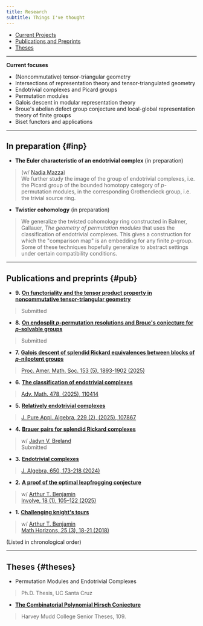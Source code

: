 ```yaml
---
title: Research
subtitle: Things I've thought
---
```


- [Current Projects](#inp)
- [Publications and Preprints](#pub)
- [Theses](#theses)

---

**Current focuses**

- (Noncommutative) tensor-triangular geometry
- Intersections of representation theory and tensor-triangulated geometry
- Endotrivial complexes and Picard groups
- Permutation modules
- Galois descent in modular representation theory
- Broue's abelian defect group conjecture and local-global representation theory of finite groups
- Biset functors and applications

---

## In preparation {#inp}

- **The Euler characteristic of an endotrivial complex** (in preparation)
> (w/ [Nadia Mazza](https://www.lancaster.ac.uk/maths/people/nadia-mazza))     
> We further study the image of the group of endotrivial complexes, i.e. the Picard group of the bounded homotopy category of $p$-permutation modules, in the corresponding Grothendieck group, i.e. the trivial source ring. 
- **Twistier cohomology** (in preparation) 
> We generalize the twisted cohomology ring constructed in Balmer, Gallauer, *The geometry of permutation modules* that uses the classification of endotrivial complexes. This gives a construction for which the "comparison map" is an embedding for any finite $p$-group. Some of these techniques hopefully generalize to abstract settings under certain compatibility conditions.     

---

## Publications and preprints {#pub}

- **9.** [**On functoriality and the tensor product property in noncommutative tensor-triangular geometry**](https://arxiv.org/abs/2505.01899)
> Submitted
- **8.** [**On endosplit $p$-permutation resolutions and Broue's conjecture for $p$-solvable groups**](https://arxiv.org/abs/2408.04094)
> Submitted
- **7.** [**Galois descent of splendid Rickard equivalences between blocks of $p$-nilpotent groups**](https://arxiv.org/abs/2405.16061)
> [Proc. Amer. Math. Soc. 153 (5), 1893-1902 (2025)](https://doi.org/10.1090/proc/17230)
- **6.** [**The classification of endotrivial complexes**](https://arxiv.org/abs/2403.04088) 
> [Adv. Math. 478, (2025), 110414](https://www.sciencedirect.com/science/article/pii/S0001870825003020)
- **5.** [**Relatively endotrivial complexes**](https://arxiv.org/abs/2402.08042)
> [J. Pure Appl. Algebra, 229 (2), (2025), 107867](https://www.sciencedirect.com/science/article/pii/S0022404925000064)
- **4.** [**Brauer pairs for splendid Rickard complexes**](https://arxiv.org/abs/2312.10258)
> w/ [Jadyn V. Breland](https://people.ucsc.edu/~jbreland/index.html)   
> Submitted
- **3.** [**Endotrivial complexes**](https://arxiv.org/abs/2309.12138) 
> [J. Algebra, 650, 173-218 (2024)](https://www.sciencedirect.com/science/article/pii/S0021869324001728)
- **2.** [**A proof of the optimal leapfrogging conjecture**](https://arxiv.org/abs/2110.08319)
> w/ [Arthur T. Benjamin](https://www.arthurbenjamin.info/)    
> [Involve, 18 (1), 105–122 (2025)](https://msp.org/involve/2025/18-1/index.xhtml)
- **1.** [**Challenging knight's tours**](https://math.hmc.edu/benjamin/wp-content/uploads/sites/5/2019/06/Challenging-Knight%E2%80%99s-Tours.pdf)
> w/ [Arthur T. Benjamin](https://www.arthurbenjamin.info/)    
> [Math Horizons, 25 (3), 18-21 (2018)](https://www.tandfonline.com/doi/full/10.1080/10724117.2018.1424460)

(Listed in chronological order)

---

## Theses {#theses}

- Permutation Modules and Endotrivial Complexes
> Ph.D. Thesis, UC Santa Cruz
- [**The Combinatorial Polynomial Hirsch Conjecture**](https://scholarship.claremont.edu/cgi/viewcontent.cgi?article=1096&context=hmc_theses)
> Harvey Mudd College Senior Theses, 109.



